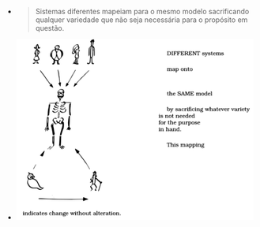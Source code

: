 ---
---

- > Sistemas diferentes mapeiam para o mesmo modelo sacrificando qualquer variedade que não seja necessária para o propósito em questão.
- ![modelos-svg.svg](../assets/modelos_1671903057917_0.svg)